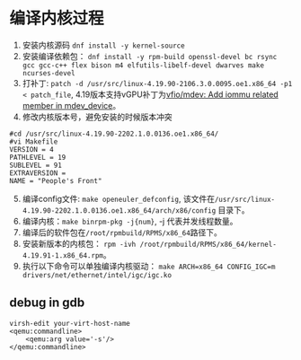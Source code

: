 # 编译内核过程

1. 安装内核源码 `dnf install -y kernel-source`
2. 安装编译依赖包： `dnf install -y rpm-build openssl-devel bc rsync gcc gcc-c++ flex bison m4 elfutils-libelf-devel dwarves make ncurses-devel`
3. 打补丁: `patch -d /usr/src/linux-4.19.90-2106.3.0.0095.oe1.x86_64 -p1 < patch_file`, 4.19版本支持vGPU补丁为[vfio/mdev: Add iommu related member in mdev_device](https://patchwork.kernel.org/project/kvm/patch/20190213040301.23021-8-baolu.lu@linux.intel.com/)。
4. 修改内核版本号，避免安装的时候版本冲突
```shell
#cd /usr/src/linux-4.19.90-2202.1.0.0136.oe1.x86_64/
#vi Makefile
VERSION = 4
PATHLEVEL = 19
SUBLEVEL = 91
EXTRAVERSION = 
NAME = "People's Front"
```
5. 编译config文件: `make openeuler_defconfig`, 该文件在`/usr/src/linux-4.19.90-2202.1.0.0136.oe1.x86_64/arch/x86/config` 目录下。
6. 编译内核：`make binrpm-pkg -j{num}`, -j 代表并发线程数量。
7. 编译后的软件包在`/root/rpmbuild/RPMS/x86_64`路径下。
8. 安装新版本的内核包： `rpm -ivh /root/rpmbuild/RPMS/x86_64/kernel-4.19.91-1.x86_64.rpm`。
9. 执行以下命令可以单独编译内核驱动： `make ARCH=x86_64 CONFIG_IGC=m drivers/net/ethernet/intel/igc/igc.ko`



## debug in gdb
```shell
virsh-edit your-virt-host-name
<qemu:commandline>
    <qemu:arg value='-s'/>
</qemu:commandline>
```
